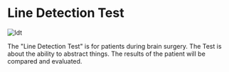 # Line Detection Test
![ldt](https://cloud.githubusercontent.com/assets/7879175/13755494/cce00808-ea1b-11e5-95d0-dbe61cce2d6f.png)

The "Line Detection Test" is for patients during brain surgery.
The Test is about the ability to abstract things. 
The results of the patient will be compared and evaluated.

